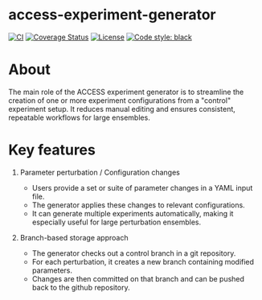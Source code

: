 # access-experiment-generator

[![CI](https://github.com/ACCESS-NRI/access-experiment-generator/actions/workflows/ci.yml/badge.svg)](https://github.com/ACCESS-NRI/access-experiment-generator/actions/workflows/ci.yml)
[![Coverage Status](https://codecov.io/gh/ACCESS-NRI/access-experiment-generator/branch/main/graph/badge.svg)](https://codecov.io/gh/ACCESS-NRI/access-experiment-generator)
[![License](https://img.shields.io/badge/license-Apache%202.0-blue?style=flat-square)](https://opensource.org/license/apache-2-0) 
[![Code style: black](https://img.shields.io/badge/code%20style-black-000000.svg)](https://github.com/psf/black)


# About
The main role of the ACCESS experiment generator is to streamline the creation of one or more experiment configurations from a "control" experiment setup. It reduces manual editing and ensures consistent, repeatable workflows for large ensembles. 

# Key features
1. Parameter perturbation / Configuration changes
    - Users provide a set or suite of parameter changes in a YAML input file.
    - The generator applies these changes to relevant configurations.
    - It can generate multiple experiments automatically, making it especially useful for large perturbation ensembles.

2. Branch-based storage approach
    - The generator checks out a control branch in a git repository.
    - For each perturbation, it creates a new branch containing modified parameters.
    - Changes are then committed on that branch and can be pushed back to the github repository.
